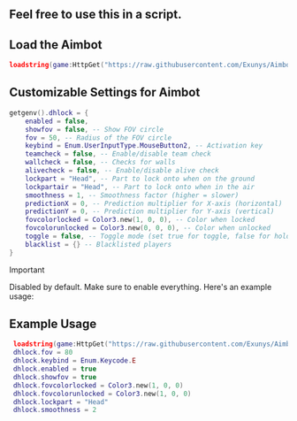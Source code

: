 ## Feel free to use this in a script.

## Load the Aimbot
```lua
loadstring(game:HttpGet("https://raw.githubusercontent.com/Exunys/Aimbot-V3/main/src/Aimbot.lua"))()
```
## Customizable Settings for Aimbot
```lua
getgenv().dhlock = {
    enabled = false,
    showfov = false, -- Show FOV circle
    fov = 50, -- Radius of the FOV circle
    keybind = Enum.UserInputType.MouseButton2, -- Activation key
    teamcheck = false, -- Enable/disable team check
    wallcheck = false, -- Checks for walls
    alivecheck = false, -- Enable/disable alive check
    lockpart = "Head", -- Part to lock onto when on the ground
    lockpartair = "Head", -- Part to lock onto when in the air
    smoothness = 1, -- Smoothness factor (higher = slower)
    predictionX = 0, -- Prediction multiplier for X-axis (horizontal)
    predictionY = 0, -- Prediction multiplier for Y-axis (vertical)
    fovcolorlocked = Color3.new(1, 0, 0), -- Color when locked
    fovcolorunlocked = Color3.new(0, 0, 0), -- Color when unlocked
    toggle = false, -- Toggle mode (set true for toggle, false for hold)
    blacklist = {} -- Blacklisted players
}
```
> [!IMPORTANT]
> Disabled by default. Make sure to enable everything. Here's an example usage:
> ## Example Usage
> ```lua
>  loadstring(game:HttpGet("https://raw.githubusercontent.com/Exunys/Aimbot-V3/main/src/Aimbot.lua"))()m/Exunys/Aimbot-V3/main/src/Aimbot.lua)
>  dhlock.fov = 80
>  dhlock.keybind = Enum.Keycode.E
>  dhlock.enabled = true
>  dhlock.showfov = true
>  dhlock.fovcolorlocked = Color3.new(1, 0, 0)
>  dhlock.fovcolorunlocked = Color3.new(1, 0, 0)
>  dhlock.lockpart = "Head"
>  dhlock.smoothness = 2
> ```
